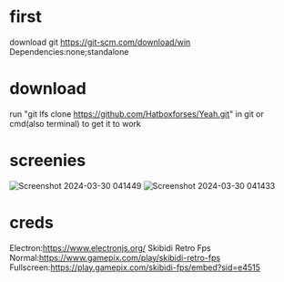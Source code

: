 # first
download git https://git-scm.com/download/win
Dependencies:none;standalone

# download
run "git lfs clone https://github.com/Hatboxforses/Yeah.git" in git or cmd(also terminal) to get it to work

# screenies
![Screenshot 2024-03-30 041449](https://github.com/Hatboxforses/Yeah/assets/116845673/5b22ccb9-156c-4d9f-83db-a7e9c9e26638)
![Screenshot 2024-03-30 041433](https://github.com/Hatboxforses/Yeah/assets/116845673/6481e5fa-93f1-46f3-b88d-88f7b9ad688a)

# creds
Electron:https://www.electronjs.org/
Skibidi Retro Fps
Normal:https://www.gamepix.com/play/skibidi-retro-fps
Fullscreen:https://play.gamepix.com/skibidi-fps/embed?sid=e4515
